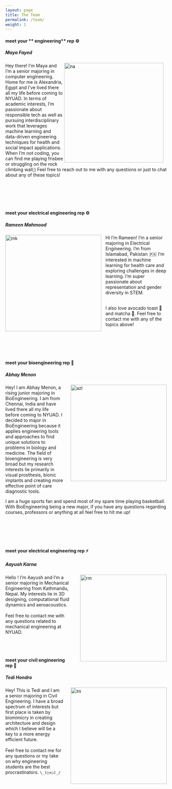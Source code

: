 ```yaml
---
layout: page
title: The Team
permalink: /team/
weight: 1
---
```



#### meet your ** engineering** rep :gear:
##### Maya Fayed

<img style="padding-right: 10px;" align="right" src="../assets/Maya.PNG" alt="na" width="310"/>

Hey there! I’m Maya and I’m a senior majoring in computer engineering. Home for me is Alexandria, Egypt and I’ve lived there all my life before coming to NYUAD. In terms of academic interests, I’m passionate about responsible tech as well as pursuing interdisciplinary work that leverages machine learning and data-driven engineering techniques for health and social impact applications. 
When I’m not coding, you can find me playing frisbee or struggling on the rock climbing wall;) Feel free to reach out to me with any questions or just to chat about any of these topics!



<br />
<br />
<br />
<br />

#### meet your **electrical engineering** rep :gear:
##### Rameen Mahmood

<img style="padding-right: 10px;" align="left" src="../assets/Rameen.jpg" alt="mk" width="300"/>

Hi I’m Rameen! I’m a senior majoring in Electrical Engineering. I’m from Islamabad, Pakistan 🇵🇰 I’m interested in machine learning for health care and exploring challenges in deep learning. I’m super passionate about representation and gender diversity in STEM. 
<br />
<br />


I also love avocado toast 🥑 and matcha 🍵. Feel free to contact me with any of the topics above! 



<br />
<br />
<br />
<br />


#### meet your **bioengineering** rep :syringe:
##### Abhay Menon

<img style="padding-left: 20px; padding-bottom: 10px;" align="right" src="../assets/Abhay.jpeg" alt="azl" width="300"/>

Hey! I am Abhay Menon, a rising junior majoring in BioEngineering. I am from Chennai, India and have lived there all my life before coming to NYUAD. I decided to major in BioEngineering because it applies engineering tools and approaches to find unique solutions to problems in biology and medicine. The field of bioengineering is very broad but my research interests lie primarily in visual prosthesis, bionic implants and creating more effective point of care diagnostic tools. 

I am a huge sports fan and spend most of my spare time playing basketball. With BioEngineering being a new major, if you have any questions regarding courses, professors or anything at all feel free to hit me up!


<br />
<br />
<br />
<br />



#### meet your **electrical engineering** rep :zap:
##### Aayush Karna

<img style="padding-left: 20px; padding-bottom: 10px;" align="right" src="../assets/Uljad.jpg" alt="rm" width="270"/>
Hello ! I’m Aayush and I’m a senior majoring in Mechanical Engineering from Kathmandu, Nepal. My interests lie in 3D designing, computational fluid dynamics and aeroacoustics. 
<br />
<br />
Feel free to contact me with any questions related to mechanical engineering at NYUAD. 


<br />
<br />
<br />
<br />


#### meet your **civil engineering** rep :construction:
##### Tedi Hondro

<img style="padding-left: 20px; padding-bottom: 10px;" align="right" src="../assets/Yaman.jpg" alt="ss" width="300"/>

Hey! This is Tedi and I am a senior majoring in Civil Engineering. I have a broad spectrum of interests but first place is taken by biomimicry in creating architecture and design which I believe will be a key to a more energy efficient future. 
<br />
<br />
Feel free to contact me for any questions or my take on why engineering students are the best procrastinators. `\_(○×○)_/` 



<br />
<br />
<br />
<br />



